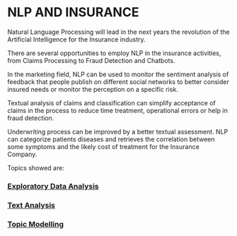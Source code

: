 # NLP AND INSURANCE

Natural Language Processing will lead in the next years the revolution of the Artificial Intelligence for the Insurance industry.

There are several opportunities to employ NLP in the insurance activities, from Claims Processing to Fraud Detection and Chatbots.

In the marketing field, NLP can be used to monitor the sentiment analysis of feedback that people publish on different social networks to better consider insured needs or monitor the perception on a specific risk.

Textual analysis of claims and classification can simplify acceptance of claims in the process to reduce time treatment, operational errors or help in fraud detection.

Underwriting process can be improved by a better textual assessment. NLP can categorize patients diseases and retrieves the correlation between some symptoms and the likely cost of treatment for the Insurance Company.


Topics showed are:

### [Exploratory Data Analysis](https://github.com/claudio1975/NLP_AND_INSURANCE/blob/main/NLP_EDA.ipynb)
  

### [Text Analysis](https://github.com/claudio1975/NLP_AND_INSURANCE/blob/main/NLP_text_analysis.ipynb)
  
 
### [Topic Modelling](https://github.com/claudio1975/NLP_AND_INSURANCE/blob/main/NLP_topic_modelling.ipynb)
  
  
